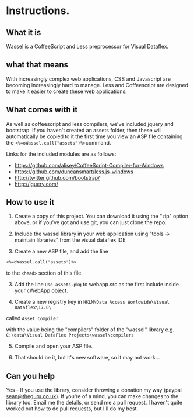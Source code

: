 Instructions. 
==============

What it is
----------
Wassel is a CoffeeScript and Less preprocessor for Visual Dataflex. 

what that means
----------
With increasingly complex web applications, CSS and Javascript are becoming increasingly hard to manage. Less and Coffeescript are designed to make it easier to create these web applications. 

What comes with it
----------
As well as coffeescript and less compilers, we've included jquery and bootstrap. If you haven't created an assets folder, then these will automatically be copied to it the first time you view an ASP file containing the `<%=oWassel.call("assets")%>`command. 

Links for the included modules are as follows: 

-  https://github.com/alisey/CoffeeScript-Compiler-for-Windows
-  https://github.com/duncansmart/less.js-windows
-  http://twitter.github.com/bootstrap/
-  http://jquery.com/

How to use it
----------
1) Create a copy of this project. You can download it using the "zip" option above, or if you've got and use git, you can just clone the repo. 

2) Include the wassel library in your web application using "tools -> maintain libraries" from the visual dataflex IDE

3) Create a new ASP file, and add the line 

`
<%=oWassel.call("assets")%>
`

to the `<head>` section of this file. 

3) Add the line `Use assets.pkg` to webapp.src as the first include inside your cWebApp object.

4) Create a new registry key in 
  `HKLM\Data Access Worldwide\Visual Dataflex\17.0\`

called
  `Asset Compiler`

with the value being the "compilers" folder of the "wassel" library 
  e.g. `C:\data\Visual DataFlex Projects\wassel\compilers`


5) Compile and open your ASP file. 

6) That should be it, but it's new software, so it may not work...


Can you help
----------
Yes - If you use the library, consider throwing a donation my way (paypal sean@theguru.co.uk). If you're of a mind, you can make changes to the library too. Email me the details, or send me a pull request. I haven't quite worked out how to do pull requests, but I'll do my best. 

